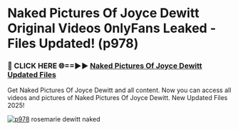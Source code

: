 # Naked Pictures Of Joyce Dewitt Original Videos 0nlyFans Leaked - Files Updated! (p978)

<h3>🔴 CLICK HERE 🌐==►► <a href="https://tinyurl.com/yckcrads" rel="nofollow">Naked Pictures Of Joyce Dewitt Updated Files</a></h3>

Get Naked Pictures Of Joyce Dewitt and all content. Now you can access all videos and pictures of Naked Pictures Of Joyce Dewitt. New Updated Files 2025!

[![p978](https://i.imgur.com/hpKpOFt.gif)](https://tinyurl.com/yckcrads)
rosemarie dewitt naked